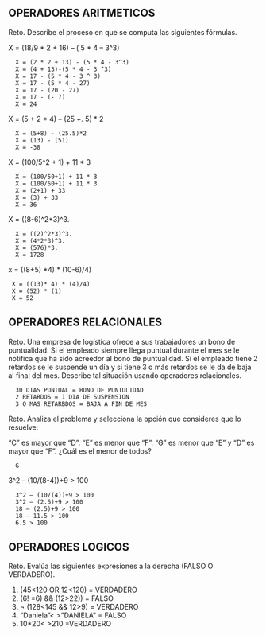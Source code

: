 ## OPERADORES ARITMETICOS
Reto. Describe el proceso en que se computa las siguientes fórmulas.

X = (18/9 * 2 + 16) – ( 5 * 4 – 3^3)

      X = (2 * 2 + 13) - (5 * 4 - 3^3)
      X = (4 + 13)-(5 * 4 - 3 ^3)
      X = 17 - (5 * 4 - 3 ^ 3)
      X = 17 - (5 * 4 - 27)
      X = 17 - (20 - 27)
      X = 17 - (- 7)
      X = 24

X = (5 + 2 * 4) – (25 +. 5) * 2

      X = (5+8) - (25.5)*2
      X = (13) - (51)
      X = -38

X = (100/5^2 + 1) + 11 * 3

      X = (100/50+1) + 11 * 3
      X = (100/50+1) + 11 * 3
      X = (2+1) + 33
      X = (3) + 33
      X = 36

X = ((8-6)^2*3)^3.

      X = ((2)^2*3)^3.
      X = (4*2*3)^3.
      X = (576)*3.
      X = 1728
      

x = ((8+5) *4) * (10-6)/4) 

     X = ((13)* 4) * (4)/4)
     X = (52) * (1)
     X = 52

## OPERADORES RELACIONALES
Reto. Una empresa de logística ofrece a sus trabajadores un bono de
puntualidad. Si el empleado siempre llega puntual durante el mes se le
notifica que ha sido acreedor al bono de puntualidad. Si el empleado tiene
2 retardos se le suspende un día y si tiene 3 o más retardos se le da de
baja al final del mes. Describe tal situación usando operadores
relacionales.

      30 DIAS PUNTUAL = BONO DE PUNTULIDAD
      2 RETARDOS = 1 DIA DE SUSPENSION
      3 O MAS RETARBDOS = BAJA A FIN DE MES
      

Reto. Analiza el problema y selecciona la opción que consideres que lo
resuelve:

“C” es mayor que “D”. “E” es menor que “F”. “G” es menor que “E” y “D” es
mayor que “F”. ¿Cuál es el menor de todos?

      G

3^2 – (10/(8-4))+9 > 100 

      3^2 – (10/(4))+9 > 100
      3^2 – (2.5)+9 > 100
      18 – (2.5)+9 > 100
      18 – 11.5 > 100
      6.5 > 100

## OPERADORES LOGICOS
Reto. Evalúa las siguientes expresiones a la derecha (FALSO O VERDADERO).
1) (45<120 OR 12<120) = VERDADERO
2) (6! =6) && (12>22)) = FALSO
3) ¬ (128<145 && 12>9) = VERDADERO
4) “Daniela”< >”DANIELA” = FALSO
5) 10*20< >210 =VERDADERO
